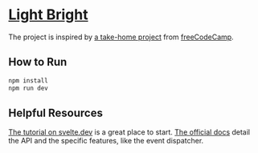 # [Light Bright](https://svelte.dev/repl/cef9541e26814afa8abdc2d84feecb42?version=3.12.1)

The project is inspired by [a take-home project](https://learn.freecodecamp.org/coding-interview-prep/take-home-projects/build-a-light-bright-app/) from [freeCodeCamp](freecodecamp.org).

## How to Run

```bash
npm install
npm run dev
```

## Helpful Resources

[The tutorial on svelte.dev](https://svelte.dev/tutorial) is a great place to start. [The official docs](https://svelte.dev/docs) detail the API and the specific features, like the event dispatcher.
